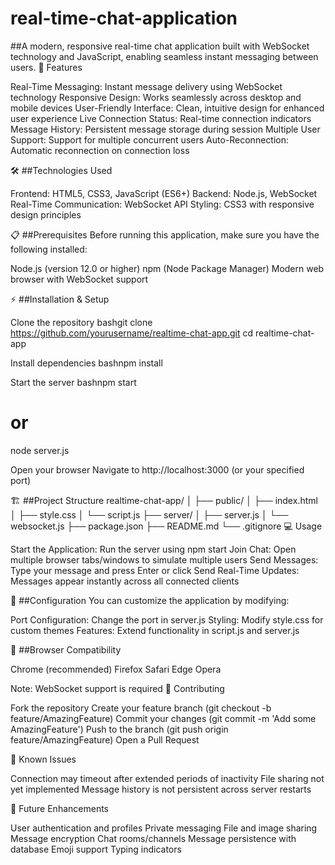# real-time-chat-application
##A modern, responsive real-time chat application built with WebSocket technology and JavaScript, enabling seamless instant messaging between users.
🚀 Features

Real-Time Messaging: Instant message delivery using WebSocket technology
Responsive Design: Works seamlessly across desktop and mobile devices
User-Friendly Interface: Clean, intuitive design for enhanced user experience
Live Connection Status: Real-time connection indicators
Message History: Persistent message storage during session
Multiple User Support: Support for multiple concurrent users
Auto-Reconnection: Automatic reconnection on connection loss

🛠️ ##Technologies Used

Frontend: HTML5, CSS3, JavaScript (ES6+)
Backend: Node.js, WebSocket
Real-Time Communication: WebSocket API
Styling: CSS3 with responsive design principles

📋 ##Prerequisites
Before running this application, make sure you have the following installed:

Node.js (version 12.0 or higher)
npm (Node Package Manager)
Modern web browser with WebSocket support

⚡ ##Installation & Setup

Clone the repository
bashgit clone https://github.com/yourusername/realtime-chat-app.git
cd realtime-chat-app

Install dependencies
bashnpm install

Start the server
bashnpm start
# or
node server.js

Open your browser
Navigate to http://localhost:3000 (or your specified port)

🏗️ ##Project Structure
realtime-chat-app/
│
├── public/
│   ├── index.html
│   ├── style.css
│   └── script.js
├── server/
│   ├── server.js
│   └── websocket.js
├── package.json
├── README.md
└── .gitignore
💻 Usage

Start the Application: Run the server using npm start
Join Chat: Open multiple browser tabs/windows to simulate multiple users
Send Messages: Type your message and press Enter or click Send
Real-Time Updates: Messages appear instantly across all connected clients

🔧 ##Configuration
You can customize the application by modifying:

Port Configuration: Change the port in server.js
Styling: Modify style.css for custom themes
Features: Extend functionality in script.js and server.js

📱 ##Browser Compatibility

Chrome (recommended)
Firefox
Safari
Edge
Opera

Note: WebSocket support is required
🤝 Contributing

Fork the repository
Create your feature branch (git checkout -b feature/AmazingFeature)
Commit your changes (git commit -m 'Add some AmazingFeature')
Push to the branch (git push origin feature/AmazingFeature)
Open a Pull Request

🐛 Known Issues

Connection may timeout after extended periods of inactivity
File sharing not yet implemented
Message history is not persistent across server restarts

🔮 Future Enhancements

 User authentication and profiles
 Private messaging
 File and image sharing
 Message encryption
 Chat rooms/channels
 Message persistence with database
 Emoji support
 Typing indicators
